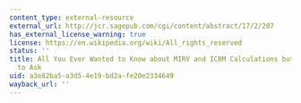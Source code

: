 ```yaml
---
content_type: external-resource
external_url: http://jcr.sagepub.com/cgi/content/abstract/17/2/207
has_external_license_warning: true
license: https://en.wikipedia.org/wiki/All_rights_reserved
status: ''
title: All You Ever Wanted to Know about MIRV and ICBM Calculations but Were Not Cleared
  to Ask
uid: a3e82ba5-a3d5-4e19-bd2a-fe20e2334649
wayback_url: ''
---
```

